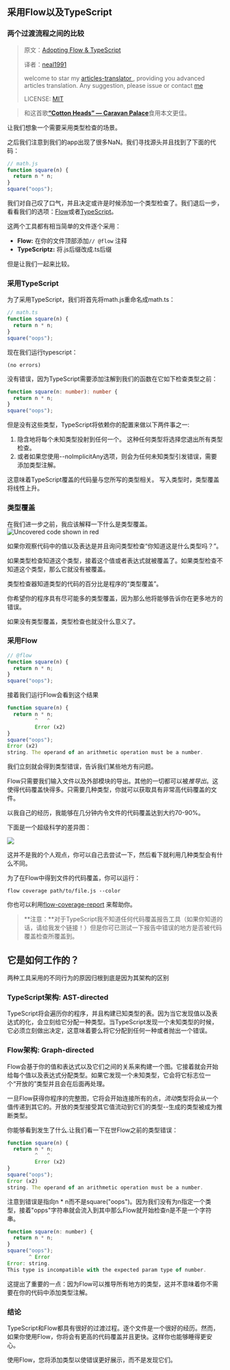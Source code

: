 ## 采用Flow以及TypeScript 

 ### 两个过渡流程之间的比较

>原文：[Adopting Flow & TypeScript](http://thejameskyle.com/adopting-flow-and-typescript.html)
>
>译者：[neal1991](https://github.com/neal1991)
>
>welcome to star my [articles-translator ](https://github.com/neal1991), providing you advanced articles translation. Any suggestion, please issue or contact [me](mailto:bing@stu.ecnu.edu.cn)
>
>LICENSE: [MIT](https://opensource.org/licenses/MIT)

>  和这首歌[**“Cotton Heads” — Caravan Palace**](https://www.youtube.com/watch?v=QNkBLye7xfY)食用本文更佳。

让我们想象一个需要采用类型检查的场景。

之后我们注意到我们的app出现了很多NaN。我们寻找源头并且找到了下面的代码：


```javascript
// math.js
function square(n) {
  return n * n;
}
square("oops");
```
我们对自己叹了口气，并且决定或许是时候添加一个类型检查了。我们退后一步，看看我们的选项：[Flow](https://flow.org/)或者[TypeScript](http://www.typescriptlang.org/)。

这两个工具都有相当简单的文件逐个采用：

* **Flow:** 在你的文件顶部添加`// @flow` 注释
* **TypeScriptz:** 将.js后缀改成.ts后缀

但是让我们一起来比较。

 ### 采用TypeScript
为了采用TypeScript，我们将首先将math.js重命名成math.ts：

```typescript
// math.ts
function square(n) {
  return n * n;
}
square("oops");
```
现在我们运行typescript：

    (no errors)
没有错误，因为TypeScript需要添加注解到我们的函数在它如下检查类型之前：

```typescript
function square(n: number): number {
  return n * n;
}
square("oops");
```
但是没有这些类型，TypeScript将依赖你的配置来做以下两件事之一:

1. 隐含地将每个未知类型投射到任何一个。 这种任何类型将选择您退出所有类型检查。
2. 或者如果您使用--noImplicitAny选项，则会为任何未知类型引发错误，需要添加类型注解。

这意味着TypeScript覆盖的代码量与您所写的类型相关。 写入类型时，类型覆盖将线性上升。

 ### 类型覆盖
在我们进一步之前，我应该解释一下什么是类型覆盖。![Uncovered code shown in red](https://cdn-images-1.medium.com/max/2000/1*CgIv2yvDU_GTscCRLFp6DA.png) 

如果你观察代码中的值以及表达是并且询问类型检查“你知道这是什么类型吗？”。



如果类型检查知道这个类型，接着这个值或者表达式就被覆盖了。如果类型检查不知道这个类型，那么它就没有被覆盖。

类型检查器知道类型的代码的百分比是程序的“类型覆盖”。

你希望你的程序具有尽可能多的类型覆盖，因为那么他将能够告诉你在更多地方的错误。

如果没有类型覆盖，类型检查也就没什么意义了。

 ### 采用Flow
```javascript
// @flow
function square(n) {
  return n * n;
}
square("oops");
```
接着我们运行Flow会看到这个结果

```javascript
function square(n) {
  return n * n;
         ^   ^
         Error (x2)
}
square("oops");
Error (x2)
string. The operand of an arithmetic operation must be a number.
```
我们立刻就会得到类型错误，告诉我们某些地方有问题。

Flow只需要我们输入文件以及外部模块的导出。其他的一切都可以被*推导出*。这使得代码覆盖快得多。只需要几种类型，你就可以获取具有非常高代码覆盖的文件。

以我自己的经历，我能够在几分钟内令文件的代码覆盖达到大约70-90%。

下面是一个超级科学的差异图：

![](https://cdn-images-1.medium.com/max/3728/1*mhy7hyBK_lQaHTsu6YB3uA.png) 

这并不是我的个人观点，你可以自己去尝试一下，然后看下就利用几种类型会有什么不同。

为了在Flow中得到文件的代码覆盖，你可以运行：

    flow coverage path/to/file.js --color
你也可以利用[flow-coverage-report](https://github.com/rpl/flow-coverage-report) 来帮助你。

> **注意：**对于TypeScript我不知道任何代码覆盖报告工具（如果你知道的话，请给我发个链接！）但是你可已测试一下报告中错误的地方是否被代码覆盖检查所覆盖到。

## 它是如何工作的？ 

两种工具采用的不同行为的原因归根到底是因为其架构的区别

 ### TypeScript架构: AST-directed
TypeScript将会遍历你的程序，并且构建已知类型的表。因为当它发现值以及表达式的化，会立刻给它分配一种类型。当TypeScript发现一个未知类型的时候，它必须立刻做出决定，这意味着要么将它分配到任何一种或者抛出一个错误。

 ### Flow架构: Graph-directed
Flow会基于你的值和表达式以及它们之间的关系来构建一个图。它接着就会开始给每个值以及表达式分配类型。如果它发现一个未知类型，它会将它标志位一个“开放的”类型并且会在后面再处理。

一旦Flow获得你程序的完整图，它将会开始连接所有的点，*流动*类型将会从一个值传递到其它的。开放的类型接受其它值流动到它们的类型--生成的类型被成为推断类型。

你能够看到发生了什么.让我们看一下在世Flow之前的类型错误：

```javascript
function square(n) {
  return n * n;
         ^   ^
         Error (x2)
}
square("oops");
Error (x2)
string. The operand of an arithmetic operation must be a number.
```
注意到错误是指向n * n而不是square("oops")。因为我们没有为n指定一个类型，接着"opps"字符串就会流入到其中那么Flow就开始检查n是不是一个字符串。

```javascript
function square(n: number) {
  return n * n;
}
square("oops");
       ^ Error
Error: string.
This type is incompatible with the expected param type of number.
```
这提出了重要的一点：因为Flow可以推导所有地方的类型，这并不意味着你不需要在你的代码中添加类型注解。

 ### 结论
TypeScript和Flow都具有很好的过渡过程。逐个文件是一个很好的经历。然而，如果你使用Flow，你将会有更高的代码覆盖并且更快。这样你也能够睡得更安心。

使用Flow，您将添加类型以使错误更好展示，而不是发现它们。
